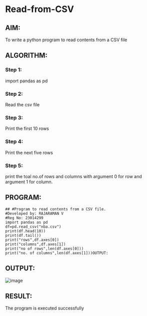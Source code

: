 # Read-from-CSV

## AIM:
To write a python program to read contents from a CSV file
## ALGORITHM:
### Step 1:
import pandas as pd
### Step 2:
Read the csv file
### Step 3:
Print the first 10 rows
### Step 4:
Print the next five rows
### Step 5:
print the toal no.of rows and columns with argument 0 for row and argument 1 for column.
## PROGRAM:
```
## #Program to read contents from a CSV file.
#Developed by: RAJARAMAN V
#Reg No: 23014299
import pandas as pd
df=pd.read_csv("nba.csv")
print(df.head(10))
print(df.tail())
print("rows",df.axes[0])
print("columns",df.axes[1])
print("no of rows",len(df.axes[0]))
print("no. of columns",len(df.axes[1]))OUTPUT:
```
## OUTPUT:
![image](https://github.com/Rajaraman77/Read-from-CSV/assets/150319383/337abceb-fb50-4d7e-8c06-59762f19aaca)

## RESULT:
The program is executed successfully
